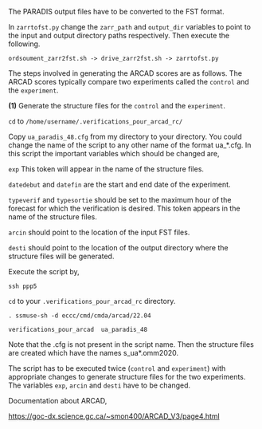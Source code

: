 

The PARADIS output files have to be converted to the FST format.

In `zarrtofst.py` change the `zarr_path` and `output_dir` variables to point to the input and output
directory paths respectively. Then execute the following.

`ordsoument_zarr2fst.sh -> drive_zarr2fst.sh -> zarrtofst.py`

The steps involved in generating the ARCAD scores are as follows. The ARCAD scores typically compare two experiments
called the `control` and the `experiment`.

**(1)** Generate the structure files for the `control` and the `experiment`.

`cd` to `/home/username/.verifications_pour_arcad_rc/`

Copy `ua_paradis_48.cfg` from my directory to your directory. You could change the name of the script to
any other name of the format ua_*.cfg. In this script the important variables which should be changed are,

`exp` This token will appear in the name of the structure files.

`datedebut` and `datefin` are the start and end date of the experiment.

`typeverif` and `typesortie` should be set to the maximum hour of the forecast for which the verification is desired.
This token appears in the name of the structure files. 

`arcin` should point to the location of the input FST files.

`desti` should point to the location of the output directory where the structure files will be generated.


Execute the script by,

`ssh ppp5`

`cd` to your `.verifications_pour_arcad_rc` directory. 

`. ssmuse-sh -d eccc/cmd/cmda/arcad/22.04`

`verifications_pour_arcad  ua_paradis_48`

Note that the .cfg is not present in the script name. Then the structure files are created which have the names
s_ua*.omm2020.

The script has to be executed twice (`control` and `experiment`) with appropriate changes to generate structure files
for the two experiments. The variables `exp`, `arcin` and `desti` have to be changed. 


Documentation about ARCAD,

https://goc-dx.science.gc.ca/~smon400/ARCAD_V3/page4.html